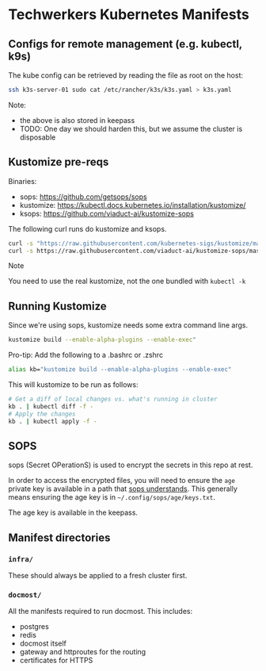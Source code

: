 # Techwerkers Kubernetes Manifests

## Configs for remote management (e.g. kubectl, k9s)

The kube config can be retrieved by reading the file as root on the host:

```sh
ssh k3s-server-01 sudo cat /etc/rancher/k3s/k3s.yaml > k3s.yaml
```

Note:

- the above is also stored in keepass
- TODO: One day we should harden this, but we assume the cluster is disposable

## Kustomize pre-reqs

Binaries:

- sops: https://github.com/getsops/sops
- kustomize: https://kubectl.docs.kubernetes.io/installation/kustomize/
- ksops: https://github.com/viaduct-ai/kustomize-sops

The following curl runs do kustomize and ksops.

```bash
curl -s "https://raw.githubusercontent.com/kubernetes-sigs/kustomize/master/hack/install_kustomize.sh"  | bash
curl -s https://raw.githubusercontent.com/viaduct-ai/kustomize-sops/master/scripts/install-ksops-archive.sh | bash
``` 

> [!NOTE]
> You need to use the real kustomize, not the one bundled with `kubectl -k`

## Running Kustomize

Since we're using sops, kustomize needs some extra command line args.

```sh
kustomize build --enable-alpha-plugins --enable-exec"
```

Pro-tip: Add the following to a .bashrc or .zshrc

```sh
alias kb="kustomize build --enable-alpha-plugins --enable-exec"
```

This will kustomize to be run as follows:

```sh
# Get a diff of local changes vs. what's running in cluster
kb . | kubectl diff -f -
# Apply the changes
kb . | kubectl apply -f -
```

## SOPS

sops (Secret OPerationS) is used to encrypt the secrets in this repo at rest.

In order to access the encrypted files, you will need to ensure the `age`
private key is available in a path that [sops understands](https://github.com/getsops/sops?tab=readme-ov-file#encrypting-using-age).
This generally means ensuring the age key is in `~/.config/sops/age/keys.txt`.

The age key is available in the keepass.

## Manifest directories

### `infra/`

These should always be applied to a fresh cluster first.

### `docmost/`

All the manifests required to run docmost. This includes:

- postgres
- redis
- docmost itself
- gateway and httproutes for the routing
- certificates for HTTPS
